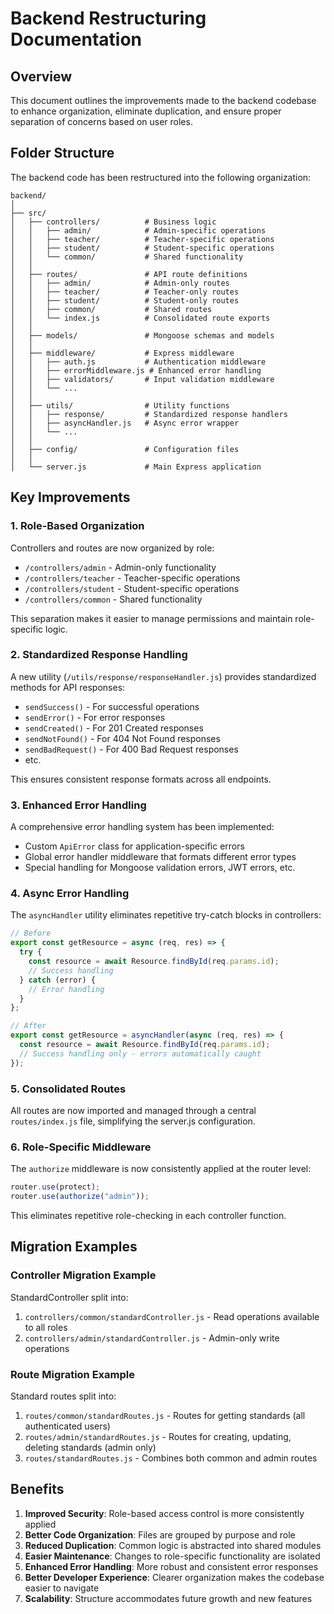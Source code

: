 # Backend Restructuring Documentation

## Overview

This document outlines the improvements made to the backend codebase to enhance organization, eliminate duplication, and ensure proper separation of concerns based on user roles.

## Folder Structure

The backend code has been restructured into the following organization:

```
backend/
│
├── src/
│   ├── controllers/          # Business logic
│   │   ├── admin/            # Admin-specific operations
│   │   ├── teacher/          # Teacher-specific operations
│   │   ├── student/          # Student-specific operations
│   │   └── common/           # Shared functionality
│   │
│   ├── routes/               # API route definitions
│   │   ├── admin/            # Admin-only routes
│   │   ├── teacher/          # Teacher-only routes
│   │   ├── student/          # Student-only routes
│   │   ├── common/           # Shared routes
│   │   └── index.js          # Consolidated route exports
│   │
│   ├── models/               # Mongoose schemas and models
│   │
│   ├── middleware/           # Express middleware
│   │   ├── auth.js           # Authentication middleware
│   │   ├── errorMiddleware.js # Enhanced error handling
│   │   ├── validators/       # Input validation middleware
│   │   └── ...
│   │
│   ├── utils/                # Utility functions
│   │   ├── response/         # Standardized response handlers
│   │   ├── asyncHandler.js   # Async error wrapper
│   │   └── ...
│   │
│   ├── config/               # Configuration files
│   │
│   └── server.js             # Main Express application
```

## Key Improvements

### 1. Role-Based Organization

Controllers and routes are now organized by role:

- `/controllers/admin` - Admin-only functionality
- `/controllers/teacher` - Teacher-specific operations
- `/controllers/student` - Student-specific operations
- `/controllers/common` - Shared functionality

This separation makes it easier to manage permissions and maintain role-specific logic.

### 2. Standardized Response Handling

A new utility (`/utils/response/responseHandler.js`) provides standardized methods for API responses:

- `sendSuccess()` - For successful operations
- `sendError()` - For error responses
- `sendCreated()` - For 201 Created responses
- `sendNotFound()` - For 404 Not Found responses
- `sendBadRequest()` - For 400 Bad Request responses
- etc.

This ensures consistent response formats across all endpoints.

### 3. Enhanced Error Handling

A comprehensive error handling system has been implemented:

- Custom `ApiError` class for application-specific errors
- Global error handler middleware that formats different error types
- Special handling for Mongoose validation errors, JWT errors, etc.

### 4. Async Error Handling

The `asyncHandler` utility eliminates repetitive try-catch blocks in controllers:

```javascript
// Before
export const getResource = async (req, res) => {
  try {
    const resource = await Resource.findById(req.params.id);
    // Success handling
  } catch (error) {
    // Error handling
  }
};

// After
export const getResource = asyncHandler(async (req, res) => {
  const resource = await Resource.findById(req.params.id);
  // Success handling only - errors automatically caught
});
```

### 5. Consolidated Routes

All routes are now imported and managed through a central `routes/index.js` file, simplifying the server.js configuration.

### 6. Role-Specific Middleware

The `authorize` middleware is now consistently applied at the router level:

```javascript
router.use(protect);
router.use(authorize("admin"));
```

This eliminates repetitive role-checking in each controller function.

## Migration Examples

### Controller Migration Example

StandardController split into:

1. `controllers/common/standardController.js` - Read operations available to all roles
2. `controllers/admin/standardController.js` - Admin-only write operations

### Route Migration Example

Standard routes split into:

1. `routes/common/standardRoutes.js` - Routes for getting standards (all authenticated users)
2. `routes/admin/standardRoutes.js` - Routes for creating, updating, deleting standards (admin only)
3. `routes/standardRoutes.js` - Combines both common and admin routes

## Benefits

1. **Improved Security**: Role-based access control is more consistently applied
2. **Better Code Organization**: Files are grouped by purpose and role
3. **Reduced Duplication**: Common logic is abstracted into shared modules
4. **Easier Maintenance**: Changes to role-specific functionality are isolated
5. **Enhanced Error Handling**: More robust and consistent error responses
6. **Better Developer Experience**: Clearer organization makes the codebase easier to navigate
7. **Scalability**: Structure accommodates future growth and new features 